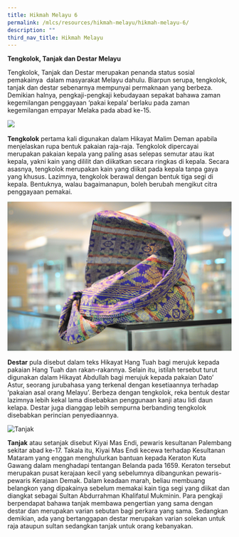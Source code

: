 ```yaml
---
title: Hikmah Melayu 6
permalink: /mlcs/resources/hikmah-melayu/hikmah-melayu-6/
description: ""
third_nav_title: Hikmah Melayu
---
```

**Tengkolok, Tanjak dan Destar Melayu**

Tengkolok, Tanjak dan Destar merupakan penanda status sosial pemakainya  dalam masyarakat Melayu dahulu. Biarpun serupa, tengkolok, tanjak dan destar sebenarnya mempunyai permaknaan yang berbeza. Demikian halnya, pengkaji-pengkaji kebudayaan sepakat bahawa zaman kegemilangan penggayaan ‘pakai kepala’ berlaku pada zaman kegemilangan empayar Melaka pada abad ke-15.

<img src="![](/images/tengkolok.jpeg)"  
style="width:70%">

**Tengkolok** pertama kali digunakan dalam Hikayat Malim Deman apabila menjelaskan rupa bentuk pakaian raja-raja. Tengkolok dipercayai merupakan pakaian kepala yang paling asas selepas semutar atau ikat kepala, yakni kain yang dililit dan diikatkan secara ringkas di kepala. Secara asasnya, tengkolok merupakan kain yang diikat pada kepala tanpa gaya yang khusus. Lazimnya, tengkolok berawal dengan bentuk tiga segi di kepala. Bentuknya, walau bagaimanapun, boleh berubah mengikut citra penggayaan pemakai.

![Destar](/images/destar.jpeg)

**Destar** pula disebut dalam teks Hikayat Hang Tuah bagi merujuk kepada pakaian Hang Tuah dan rakan-rakannya. Selain itu, istilah tersebut turut digunakan dalam Hikayat Abdullah bagi merujuk kepada pakaian Dato’ Astur, seorang jurubahasa yang terkenal dengan kesetiaannya terhadap ‘pakaian asal orang Melayu’. Berbeza dengan tengkolok, reka bentuk destar lazimnya lebih kekal lama disebabkan penggunaan kanji atau lidi daun kelapa. Destar juga dianggap lebih sempurna berbanding tengkolok disebabkan perincian penyediaannya.

![Tanjak](/images/tanjak.jpeg)

**Tanjak** atau setanjak disebut Kiyai Mas Endi, pewaris kesultanan Palembang sekitar abad ke-17. Takala itu, Kiyai Mas Endi kecewa terhadap Kesultanan Mataram yang enggan menghulurkan bantuan kepada Keraton Kuta Gawang dalam menghadapi tentangan Belanda pada 1659. Keraton tersebut merupakan pusat kerajaan kecil yang sebelumnya dibangunkan pewaris-pewaris Kerajaan Demak. Dalam keadaan marah, beliau membuang belangkon yang dipakainya sebelum memakai kain tiga segi yang diikat dan diangkat sebagai Sultan Abdurrahman Khalifatul Mukminin. Para pengkaji berpendapat bahawa tanjak membawa pengertian yang sama dengan destar dan merupakan varian sebutan bagi perkara yang sama. Sedangkan demikian, ada yang bertanggapan destar merupakan varian solekan untuk raja ataupun sultan sedangkan tanjak untuk orang kebanyakan.